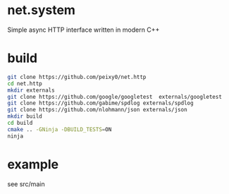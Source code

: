 # net.system
Simple async HTTP interface written in modern C++

# build
```bash
git clone https://github.com/peixy0/net.http
cd net.http
mkdir externals
git clone https://github.com/google/googletest  externals/googletest
git clone https://github.com/gabime/spdlog externals/spdlog
git clone https://github.com/nlohmann/json externals/json
mkdir build
cd build
cmake .. -GNinja -DBUILD_TESTS=ON
ninja
```

# example
see src/main
